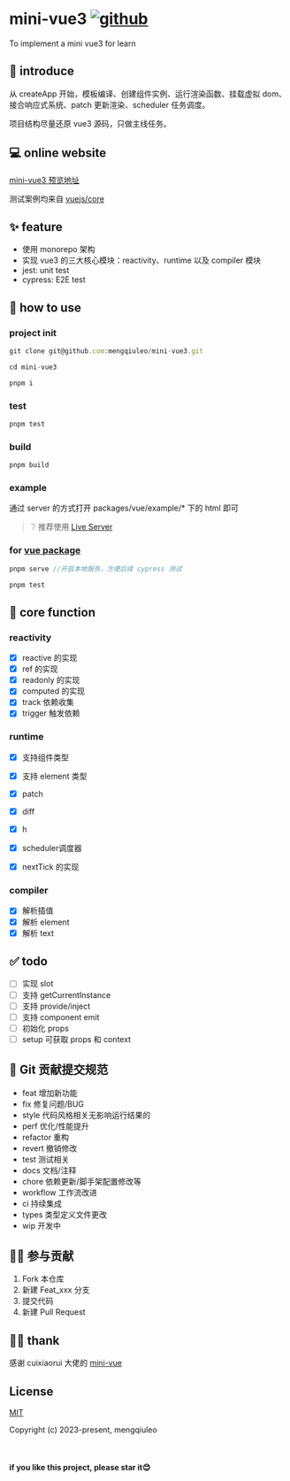 # mini-vue3  [![github](https://img.shields.io/badge/xiaoy-mini--vue3-blue)](https://github.com/mengqiuleo/mini-vue3)
To implement a mini vue3 for learn


## 📢 introduce

从 createApp 开始，模板编译、创建组件实例、运行渲染函数、挂载虚拟 dom、接合响应式系统、patch 更新渲染、scheduler 任务调度。

项目结构尽量还原 vue3 源码，只做主线任务。



## 💻 online website

[mini-vue3 预览地址](https://mengqiuleo.github.io/mini-vue3/)

测试案例均来自 [vuejs/core](https://github.com/vuejs/core/tree/main/packages/vue/examples)


## ✨ feature
- 使用 monorepo 架构
- 实现 vue3 的三大核心模块：reactivity、runtime 以及 compiler 模块
- jest: unit test
- cypress: E2E test

## 🤟 how to use

### project init

```js
git clone git@github.com:mengqiuleo/mini-vue3.git

cd mini-vue3

pnpm i
```

### test
```js
pnpm test
```

### build

```js
pnpm build
```

### example
通过 server 的方式打开 packages/vue/example/\* 下的 html 即可

> ❔ 推荐使用 [Live Server](https://marketplace.visualstudio.com/items?itemName=ritwickdey.LiveServer)

### for [vue package](https://github.com/mengqiuleo/mini-vue3/tree/main/packages/vue)

```js
pnpm serve //开启本地服务，方便后续 cypress 测试

pnpm test
```

## 🎯 core function
### reactivity
- [x] reactive 的实现
- [x] ref 的实现
- [x] readonly 的实现
- [x] computed 的实现
- [x] track 依赖收集
- [x] trigger 触发依赖

### runtime
- [x] 支持组件类型
- [x] 支持 element 类型
- [x] patch
- [x] diff
- [x] h
- [x] scheduler调度器 
- [x] nextTick 的实现


### compiler
- [x] 解析插值
- [x] 解析 element
- [x] 解析 text

## ✅ todo
- [ ] 实现 slot
- [ ] 支持 getCurrentInstance
- [ ] 支持 provide/inject
- [ ] 支持 component emit
- [ ] 初始化 props
- [ ] setup 可获取 props 和 context

## 📑 Git 贡献提交规范
- feat 增加新功能
- fix 修复问题/BUG
- style 代码风格相关无影响运行结果的
- perf 优化/性能提升
- refactor 重构
- revert 撤销修改
- test 测试相关
- docs 文档/注释
- chore 依赖更新/脚手架配置修改等
- workflow 工作流改进
- ci 持续集成
- types 类型定义文件更改
- wip 开发中


## 💪🏻 参与贡献
1. Fork 本仓库
2. 新建 Feat_xxx 分支
3. 提交代码
4. 新建 Pull Request


## 👍🏻 thank
感谢 cuixiaorui 大佬的 [mini-vue](https://github.com/cuixiaorui/mini-vue)



## License
[MIT](https://opensource.org/licenses/MIT)

Copyright (c) 2023-present, mengqiuleo

<br/>


<h4>if you like this project, please star it😊</h4>